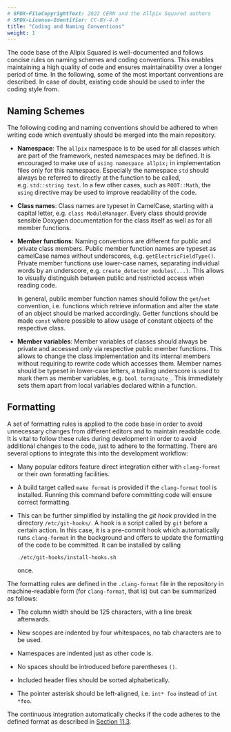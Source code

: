 ```yaml
---
# SPDX-FileCopyrightText: 2022 CERN and the Allpix Squared authors
# SPDX-License-Identifier: CC-BY-4.0
title: "Coding and Naming Conventions"
weight: 1
---
```


The code base of the Allpix Squared is well-documented and follows concise rules on naming schemes and coding conventions.
This enables maintaining a high quality of code and ensures maintainability over a longer period of time. In the following,
some of the most important conventions are described. In case of doubt, existing code should be used to infer the coding
style from.

## Naming Schemes

The following coding and naming conventions should be adhered to when writing code which eventually should be merged into the
main repository.

- **Namespace**:
  The `allpix` namespace is to be used for all classes which are part of the framework, nested namespaces may be defined.
  It is encouraged to make use of `using namespace allpix;` in implementation files only for this namespace. Especially the
  namespace `std` should always be referred to directly at the function to be called, e.g. `std::string test`. In a few
  other cases, such as `ROOT::Math`, the `using` directive may be used to improve readability of the code.

- **Class names**:
  Class names are typeset in CamelCase, starting with a capital letter, e.g. `class ModuleManager`. Every class should
  provide sensible Doxygen documentation for the class itself as well as for all member functions.

- **Member functions**:
  Naming conventions are different for public and private class members. Public member function names are typeset as
  camelCase names without underscores, e.g. `getElectricFieldType()`. Private member functions use lower-case names,
  separating individual words by an underscore, e.g. `create_detector_modules(...)`. This allows to visually distinguish
  between public and restricted access when reading code.

  In general, public member function names should follow the `get`/`set` convention, i.e. functions which retrieve
  information and alter the state of an object should be marked accordingly. Getter functions should be made `const` where
  possible to allow usage of constant objects of the respective class.

- **Member variables**:
  Member variables of classes should always be private and accessed only via respective public member functions. This
  allows to change the class implementation and its internal members without requiring to rewrite code which accesses them.
  Member names should be typeset in lower-case letters, a trailing underscore is used to mark them as member variables,
  e.g. `bool terminate_`. This immediately sets them apart from local variables declared within a function.

## Formatting


A set of formatting rules is applied to the code base in order to avoid unnecessary changes from different editors and to
maintain readable code. It is vital to follow these rules during development in order to avoid additional changes to the
code, just to adhere to the formatting. There are several options to integrate this into the development workflow:

- Many popular editors feature direct integration either with `clang-format` or their own formatting facilities.

- A build target called `make format` is provided if the `clang-format` tool is installed. Running this command before
  committing code will ensure correct formatting.

- This can be further simplified by installing the *git hook* provided in the directory `/etc/git-hooks/`. A hook is a
  script called by `git` before a certain action. In this case, it is a pre-commit hook which automatically runs
  `clang-format` in the background and offers to update the formatting of the code to be committed. It can be installed
  by calling
  ```shell
  ./etc/git-hooks/install-hooks.sh
  ```
  once.

The formatting rules are defined in the `.clang-format` file in the repository in machine-readable form (for `clang-format`,
that is) but can be summarized as follows:

- The column width should be 125 characters, with a line break afterwards.

- New scopes are indented by four whitespaces, no tab characters are to be used.

- Namespaces are indented just as other code is.

- No spaces should be introduced before parentheses `()`.

- Included header files should be sorted alphabetically.

- The pointer asterisk should be left-aligned, i.e. `int* foo` instead of `int *foo`.

The continuous integration automatically checks if the code adheres to the defined format as described in
[Section 11.3](../11_devtools/03_ci.md).
